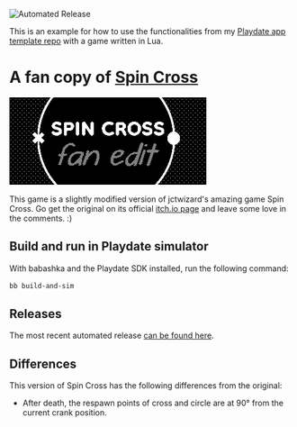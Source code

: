 ![Automated Release](https://github.com/NPException/pd-app-template-lua-example/actions/workflows/auto-release.yml/badge.svg?branch=main)

This is an example for how to use the functionalities from my
[Playdate app template repo](https://github.com/NPException/playdate-app-template)
with a game written in Lua.

# A fan copy of [Spin Cross](https://jctwizard.itch.io/spincross)

![Spin Cross Fan Edit logo](source/system_assets/card.gif)

This game is a slightly modified version of jctwizard's amazing game Spin Cross.
Go get the original on its official [itch.io page](https://jctwizard.itch.io/spincross)
and leave some love in the comments. :)

## Build and run in Playdate simulator

With babashka and the Playdate SDK installed, run the following command:

```bash
bb build-and-sim
```

## Releases

The most recent automated release [can be found here](https://github.com/NPException/pd-app-template-lua-example/releases).

## Differences

This version of Spin Cross has the following differences from the original:

- After death, the respawn points of cross and circle are at 90° from the current crank position.
